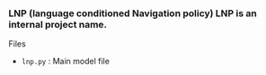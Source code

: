 ### LNP (language conditioned Navigation policy) LNP is an internal project name.

Files 
- `lnp.py` : Main model file 
